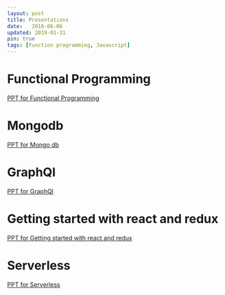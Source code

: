 ```yaml
---
layout: post
title: Presentations
date:   2016-06-06
updated: 2019-01-31
pin: true
tags: [Function programming, Javascript]
---
```


# Functional Programming
<a href="/assets/presentation/Functional Programming.pptx"> PPT for Functional Programming </a>

# Mongodb 
<a href="/assets/presentation/Mongo db.pptx"> PPT for Mongo db </a>

# GraphQl
<a href="/assets/presentation/graphql.pptx"> PPT for GraphQl </a>

# Getting started with react and redux
<a href="/assets/presentation/GETTING STARTED WITH REACT & REDUX.pptx"> PPT for Getting started with react and redux </a>

# Serverless
<a href="/assets/presentation/Serverless.pptx"> PPT for Serverless </a>